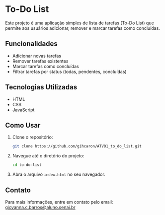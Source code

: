 # To-Do List

Este projeto é uma aplicação simples de lista de tarefas (To-Do List) que permite aos usuários adicionar, remover e marcar tarefas como concluídas.

## Funcionalidades

- Adicionar novas tarefas
- Remover tarefas existentes
- Marcar tarefas como concluídas
- Filtrar tarefas por status (todas, pendentes, concluídas)

## Tecnologias Utilizadas

- HTML
- CSS
- JavaScript

## Como Usar

1. Clone o repositório:
    ```bash
    git clone https://github.com/gihcaron/ATV01_to_do_list.git
    ```
2. Navegue até o diretório do projeto:
    ```bash
    cd to-do-list
    ```
3. Abra o arquivo `index.html` no seu navegador.

## Contato

Para mais informações, entre em contato pelo email: giovanna.c.barros@aluno.senai.br
